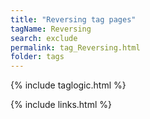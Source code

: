 ```yaml
---
title: "Reversing tag pages"
tagName: Reversing
search: exclude
permalink: tag_Reversing.html
folder: tags
---
```

{% include taglogic.html %}

{% include links.html %}
